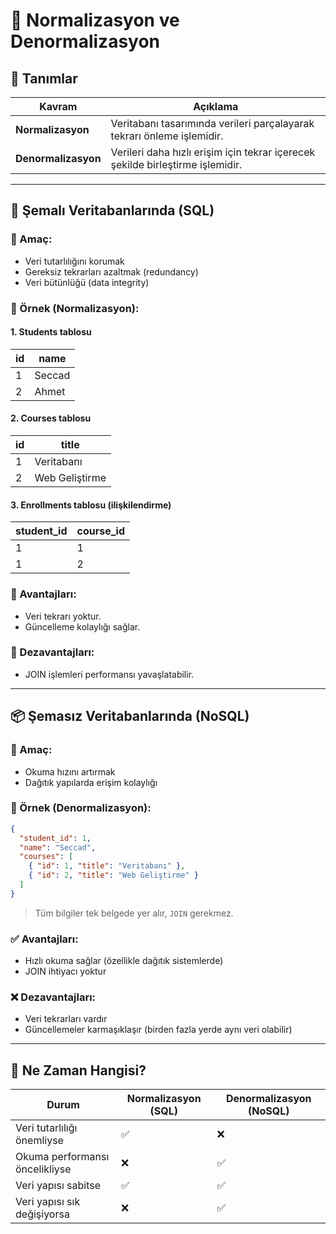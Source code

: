 
# 📘 Normalizasyon ve Denormalizasyon

## 🧠 Tanımlar

| Kavram | Açıklama |
|--------|----------|
| **Normalizasyon** | Veritabanı tasarımında verileri parçalayarak tekrarı önleme işlemidir. |
| **Denormalizasyon** | Verileri daha hızlı erişim için tekrar içerecek şekilde birleştirme işlemidir. |

---

## 🧱 Şemalı Veritabanlarında (SQL)

### 🎯 Amaç:
- Veri tutarlılığını korumak
- Gereksiz tekrarları azaltmak (redundancy)
- Veri bütünlüğü (data integrity)

### 🔧 Örnek (Normalizasyon):

#### 1. Students tablosu
| id | name   |
|----|--------|
| 1  | Seccad |
| 2  | Ahmet  |

#### 2. Courses tablosu
| id | title        |
|----|--------------|
| 1  | Veritabanı   |
| 2  | Web Geliştirme |

#### 3. Enrollments tablosu (ilişkilendirme)
| student_id | course_id |
|------------|-----------|
| 1          | 1         |
| 1          | 2         |

### 🧩 Avantajları:
- Veri tekrarı yoktur.
- Güncelleme kolaylığı sağlar.

### 🧱 Dezavantajları:
- JOIN işlemleri performansı yavaşlatabilir.

---

## 📦 Şemasız Veritabanlarında (NoSQL)

### 🎯 Amaç:
- Okuma hızını artırmak
- Dağıtık yapılarda erişim kolaylığı

### 🔧 Örnek (Denormalizasyon):

```json
{
  "student_id": 1,
  "name": "Seccad",
  "courses": [
    { "id": 1, "title": "Veritabanı" },
    { "id": 2, "title": "Web Geliştirme" }
  ]
}
```

> Tüm bilgiler tek belgede yer alır, `JOIN` gerekmez.

### ✅ Avantajları:
- Hızlı okuma sağlar (özellikle dağıtık sistemlerde)
- JOIN ihtiyacı yoktur

### ❌ Dezavantajları:
- Veri tekrarları vardır
- Güncellemeler karmaşıklaşır (birden fazla yerde aynı veri olabilir)

---

## 🎯 Ne Zaman Hangisi?

| Durum | Normalizasyon (SQL) | Denormalizasyon (NoSQL) |
|-------|----------------------|--------------------------|
| Veri tutarlılığı önemliyse | ✅ | ❌ |
| Okuma performansı öncelikliyse | ❌ | ✅ |
| Veri yapısı sabitse | ✅ | ✅ |
| Veri yapısı sık değişiyorsa | ❌ | ✅ |

